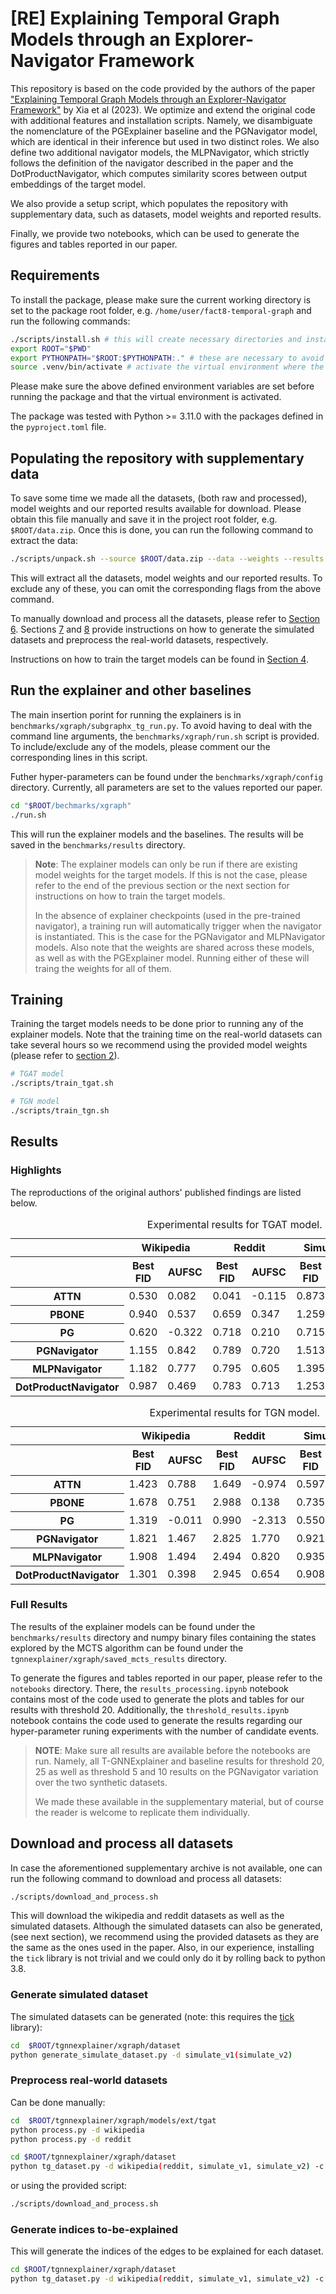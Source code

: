 # [RE] Explaining Temporal Graph Models through an Explorer-Navigator Framework

This repository is based on the code provided by the authors of the paper ["Explaining Temporal Graph Models through an Explorer-Navigator Framework"](https://openreview.net/forum?id=BR_ZhvcYbGJ) by Xia et al (2023). We optimize and extend the original code with additional features and installation scripts. Namely, we disambiguate the nomenclature of the PGExplainer baseline and the PGNavigator model, which are identical in their inference but used in two distinct roles. We also define two additional navigator models, the MLPNavigator, which strictly follows the definition of the navigator described in the paper and the DotProductNavigator, which computes similarity scores between output embeddings of the target model. 

We also provide a setup script, which populates the repository with supplementary data, such as datasets, model weights and reported results. 

Finally, we provide two notebooks, which can be used to generate the figures and tables reported in our paper.

## Requirements

To install the package, please make sure the current working directory is set to the package root folder, e.g. `/home/user/fact8-temporal-graph` and run the following commands:

```Bash
./scripts/install.sh # this will create necessary directories and install the package
export ROOT="$PWD"
export PYTHONPATH="$ROOT:$PYTHONPATH:." # these are necessary to avoid pathing issues
source .venv/bin/activate # activate the virtual environment where the package is installed
```

Please make sure the above defined environment variables are set before running the package and that the virtual environment is activated. 

The package was tested with Python >= 3.11.0 with the packages defined in the `pyproject.toml` file.

## Populating the repository with supplementary data

To save some time we made all the datasets, (both raw and processed), model weights and our reported results available for download. Please obtain this file manually and save it in the project root folder, e.g. `$ROOT/data.zip`. Once this is done, you can run the following command to extract the data:

```Bash
./scripts/unpack.sh --source $ROOT/data.zip --data --weights --results
```

This will extract all the datasets, model weights and our reported results. To exclude any of these, you can omit the corresponding flags from the above command.

To manually download and process all the datasets, please refer to [Section 6](#download-and-process-all-datasets). Sections [7](#generate-simulated-dataset) and [8](#preprocess-real-world-datasets) provide instructions on how to generate the simulated datasets and preprocess the real-world datasets, respectively.

Instructions on how to train the target models can be found in [Section 4](#training).

## Run the explainer and other baselines

The main insertion porint for running the explainers is in `benchmarks/xgraph/subgraphx_tg_run.py`. To avoid having to deal with the command line arguments, the `benchmarks/xgraph/run.sh` script is provided. To include/exclude any of the models, please comment our the corresponding lines in this script.

Futher hyper-parameters can be found under the `benchmarks/xgraph/config` directory. Currently, all parameters are set to the values reported our paper.

```Bash
cd "$ROOT/bechmarks/xgraph"
./run.sh
```

This will run the explainer models and the baselines. The results will be saved in the `benchmarks/results` directory.

> **Note**: The explainer models can only be run if there are existing model weights for the target models. If this is not the case, please refer to the end of the previous section or the next section for instructions on how to train the target models.
>
> In the absence of explainer checkpoints (used in the pre-trained navigator), a training run will automatically trigger when the navigator is instantiated. This is the case for the PGNavigator and MLPNavigator models. Also note that the weights are shared across these models, as well as with the PGExplainer model. Running either of these will traing the weights for all of them.

## Training

Training the target models needs to be done prior to running any of the explainer models. Note that the training time on the real-world datasets can take several hours so we recommend using the provided model weights (please refer to [section 2](#populating-the-repository-with-supplementary-data)).

```Bash
# TGAT model
./scripts/train_tgat.sh

# TGN model
./scripts/train_tgn.sh
```

## Results

### Highlights

The reproductions of the original authors' published findings are listed below.

<table id="T_5c613">
  <caption>Experimental results for TGAT model.</caption>
  <thead>
    <tr>
      <th class="index_name level0" ></th>
      <th id="T_5c613_level0_col0" class="col_heading level0 col0" colspan="2">Wikipedia</th>
      <th id="T_5c613_level0_col2" class="col_heading level0 col2" colspan="2">Reddit</th>
      <th id="T_5c613_level0_col4" class="col_heading level0 col4" colspan="2">Simulate V1</th>
      <th id="T_5c613_level0_col6" class="col_heading level0 col6" colspan="2">Simulate V2</th>
    </tr>
    <tr>
      <th class="index_name level1" ></th>
      <th id="T_5c613_level1_col0" class="col_heading level1 col0" >Best FID</th>
      <th id="T_5c613_level1_col1" class="col_heading level1 col1" >AUFSC</th>
      <th id="T_5c613_level1_col2" class="col_heading level1 col2" >Best FID</th>
      <th id="T_5c613_level1_col3" class="col_heading level1 col3" >AUFSC</th>
      <th id="T_5c613_level1_col4" class="col_heading level1 col4" >Best FID</th>
      <th id="T_5c613_level1_col5" class="col_heading level1 col5" >AUFSC</th>
      <th id="T_5c613_level1_col6" class="col_heading level1 col6" >Best FID</th>
      <th id="T_5c613_level1_col7" class="col_heading level1 col7" >AUFSC</th>
    </tr>
  </thead>
  <tbody>
    <tr>
      <th id="T_5c613_level0_row0" class="row_heading level0 row0" >ATTN</th>
      <td id="T_5c613_row0_col0" class="data row0 col0" >0.530</td>
      <td id="T_5c613_row0_col1" class="data row0 col1" >0.082</td>
      <td id="T_5c613_row0_col2" class="data row0 col2" >0.041</td>
      <td id="T_5c613_row0_col3" class="data row0 col3" >-0.115</td>
      <td id="T_5c613_row0_col4" class="data row0 col4" >0.873</td>
      <td id="T_5c613_row0_col5" class="data row0 col5" >0.595</td>
      <td id="T_5c613_row0_col6" class="data row0 col6" >0.475</td>
      <td id="T_5c613_row0_col7" class="data row0 col7" >-0.908</td>
    </tr>
    <tr>
      <th id="T_5c613_level0_row1" class="row_heading level0 row1" >PBONE</th>
      <td id="T_5c613_row1_col0" class="data row1 col0" >0.940</td>
      <td id="T_5c613_row1_col1" class="data row1 col1" >0.537</td>
      <td id="T_5c613_row1_col2" class="data row1 col2" >0.659</td>
      <td id="T_5c613_row1_col3" class="data row1 col3" >0.347</td>
      <td id="T_5c613_row1_col4" class="data row1 col4" >1.259</td>
      <td id="T_5c613_row1_col5" class="data row1 col5" >0.862</td>
      <td id="T_5c613_row1_col6" class="data row1 col6" >1.226</td>
      <td id="T_5c613_row1_col7" class="data row1 col7" >0.874</td>
    </tr>
    <tr>
      <th id="T_5c613_level0_row2" class="row_heading level0 row2" >PG</th>
      <td id="T_5c613_row2_col0" class="data row2 col0" >0.620</td>
      <td id="T_5c613_row2_col1" class="data row2 col1" >-0.322</td>
      <td id="T_5c613_row2_col2" class="data row2 col2" >0.718</td>
      <td id="T_5c613_row2_col3" class="data row2 col3" >0.210</td>
      <td id="T_5c613_row2_col4" class="data row2 col4" >0.715</td>
      <td id="T_5c613_row2_col5" class="data row2 col5" >-0.411</td>
      <td id="T_5c613_row2_col6" class="data row2 col6" >0.479</td>
      <td id="T_5c613_row2_col7" class="data row2 col7" >-0.821</td>
    </tr>
    <tr>
      <th id="T_5c613_level0_row3" class="row_heading level0 row3" >PGNavigator</th>
      <td id="T_5c613_row3_col0" class="data row3 col0" >1.155</td>
      <td id="T_5c613_row3_col1" class="data row3 col1" >0.842</td>
      <td id="T_5c613_row3_col2" class="data row3 col2" >0.789</td>
      <td id="T_5c613_row3_col3" class="data row3 col3" >0.720</td>
      <td id="T_5c613_row3_col4" class="data row3 col4" >1.513</td>
      <td id="T_5c613_row3_col5" class="data row3 col5" >1.143</td>
      <td id="T_5c613_row3_col6" class="data row3 col6" >1.155</td>
      <td id="T_5c613_row3_col7" class="data row3 col7" >0.444</td>
    </tr>
    <tr>
      <th id="T_5c613_level0_row4" class="row_heading level0 row4" >MLPNavigator</th>
      <td id="T_5c613_row4_col0" class="data row4 col0" >1.182</td>
      <td id="T_5c613_row4_col1" class="data row4 col1" >0.777</td>
      <td id="T_5c613_row4_col2" class="data row4 col2" >0.795</td>
      <td id="T_5c613_row4_col3" class="data row4 col3" >0.605</td>
      <td id="T_5c613_row4_col4" class="data row4 col4" >1.395</td>
      <td id="T_5c613_row4_col5" class="data row4 col5" >0.881</td>
      <td id="T_5c613_row4_col6" class="data row4 col6" >1.162</td>
      <td id="T_5c613_row4_col7" class="data row4 col7" >0.368</td>
    </tr>
    <tr>
      <th id="T_5c613_level0_row5" class="row_heading level0 row5" >DotProductNavigator</th>
      <td id="T_5c613_row5_col0" class="data row5 col0" >0.987</td>
      <td id="T_5c613_row5_col1" class="data row5 col1" >0.469</td>
      <td id="T_5c613_row5_col2" class="data row5 col2" >0.783</td>
      <td id="T_5c613_row5_col3" class="data row5 col3" >0.713</td>
      <td id="T_5c613_row5_col4" class="data row5 col4" >1.253</td>
      <td id="T_5c613_row5_col5" class="data row5 col5" >0.598</td>
      <td id="T_5c613_row5_col6" class="data row5 col6" >1.223</td>
      <td id="T_5c613_row5_col7" class="data row5 col7" >0.596</td>
    </tr>
  </tbody>
</table>

<table id="T_a6af4">
  <caption>Experimental results for TGN model.</caption>
  <thead>
    <tr>
      <th class="index_name level0" ></th>
      <th id="T_a6af4_level0_col0" class="col_heading level0 col0" colspan="2">Wikipedia</th>
      <th id="T_a6af4_level0_col2" class="col_heading level0 col2" colspan="2">Reddit</th>
      <th id="T_a6af4_level0_col4" class="col_heading level0 col4" colspan="2">Simulate V1</th>
      <th id="T_a6af4_level0_col6" class="col_heading level0 col6" colspan="2">Simulate V2</th>
    </tr>
    <tr>
      <th class="index_name level1" ></th>
      <th id="T_a6af4_level1_col0" class="col_heading level1 col0" >Best FID</th>
      <th id="T_a6af4_level1_col1" class="col_heading level1 col1" >AUFSC</th>
      <th id="T_a6af4_level1_col2" class="col_heading level1 col2" >Best FID</th>
      <th id="T_a6af4_level1_col3" class="col_heading level1 col3" >AUFSC</th>
      <th id="T_a6af4_level1_col4" class="col_heading level1 col4" >Best FID</th>
      <th id="T_a6af4_level1_col5" class="col_heading level1 col5" >AUFSC</th>
      <th id="T_a6af4_level1_col6" class="col_heading level1 col6" >Best FID</th>
      <th id="T_a6af4_level1_col7" class="col_heading level1 col7" >AUFSC</th>
    </tr>
  </thead>
  <tbody>
    <tr>
      <th id="T_a6af4_level0_row0" class="row_heading level0 row0" >ATTN</th>
      <td id="T_a6af4_row0_col0" class="data row0 col0" >1.423</td>
      <td id="T_a6af4_row0_col1" class="data row0 col1" >0.788</td>
      <td id="T_a6af4_row0_col2" class="data row0 col2" >1.649</td>
      <td id="T_a6af4_row0_col3" class="data row0 col3" >-0.974</td>
      <td id="T_a6af4_row0_col4" class="data row0 col4" >0.597</td>
      <td id="T_a6af4_row0_col5" class="data row0 col5" >0.418</td>
      <td id="T_a6af4_row0_col6" class="data row0 col6" >0.181</td>
      <td id="T_a6af4_row0_col7" class="data row0 col7" >-1.457</td>
    </tr>
    <tr>
      <th id="T_a6af4_level0_row1" class="row_heading level0 row1" >PBONE</th>
      <td id="T_a6af4_row1_col0" class="data row1 col0" >1.678</td>
      <td id="T_a6af4_row1_col1" class="data row1 col1" >0.751</td>
      <td id="T_a6af4_row1_col2" class="data row1 col2" >2.988</td>
      <td id="T_a6af4_row1_col3" class="data row1 col3" >0.138</td>
      <td id="T_a6af4_row1_col4" class="data row1 col4" >0.735</td>
      <td id="T_a6af4_row1_col5" class="data row1 col5" >0.432</td>
      <td id="T_a6af4_row1_col6" class="data row1 col6" >0.265</td>
      <td id="T_a6af4_row1_col7" class="data row1 col7" >-0.616</td>
    </tr>
    <tr>
      <th id="T_a6af4_level0_row2" class="row_heading level0 row2" >PG</th>
      <td id="T_a6af4_row2_col0" class="data row2 col0" >1.319</td>
      <td id="T_a6af4_row2_col1" class="data row2 col1" >-0.011</td>
      <td id="T_a6af4_row2_col2" class="data row2 col2" >0.990</td>
      <td id="T_a6af4_row2_col3" class="data row2 col3" >-2.313</td>
      <td id="T_a6af4_row2_col4" class="data row2 col4" >0.550</td>
      <td id="T_a6af4_row2_col5" class="data row2 col5" >-0.419</td>
      <td id="T_a6af4_row2_col6" class="data row2 col6" >0.150</td>
      <td id="T_a6af4_row2_col7" class="data row2 col7" >-2.179</td>
    </tr>
    <tr>
      <th id="T_a6af4_level0_row3" class="row_heading level0 row3" >PGNavigator</th>
      <td id="T_a6af4_row3_col0" class="data row3 col0" >1.821</td>
      <td id="T_a6af4_row3_col1" class="data row3 col1" >1.467</td>
      <td id="T_a6af4_row3_col2" class="data row3 col2" >2.825</td>
      <td id="T_a6af4_row3_col3" class="data row3 col3" >1.770</td>
      <td id="T_a6af4_row3_col4" class="data row3 col4" >0.921</td>
      <td id="T_a6af4_row3_col5" class="data row3 col5" >0.680</td>
      <td id="T_a6af4_row3_col6" class="data row3 col6" >0.265</td>
      <td id="T_a6af4_row3_col7" class="data row3 col7" >-1.056</td>
    </tr>
    <tr>
      <th id="T_a6af4_level0_row4" class="row_heading level0 row4" >MLPNavigator</th>
      <td id="T_a6af4_row4_col0" class="data row4 col0" >1.908</td>
      <td id="T_a6af4_row4_col1" class="data row4 col1" >1.494</td>
      <td id="T_a6af4_row4_col2" class="data row4 col2" >2.494</td>
      <td id="T_a6af4_row4_col3" class="data row4 col3" >0.820</td>
      <td id="T_a6af4_row4_col4" class="data row4 col4" >0.935</td>
      <td id="T_a6af4_row4_col5" class="data row4 col5" >0.491</td>
      <td id="T_a6af4_row4_col6" class="data row4 col6" >0.256</td>
      <td id="T_a6af4_row4_col7" class="data row4 col7" >-1.460</td>
    </tr>
    <tr>
      <th id="T_a6af4_level0_row5" class="row_heading level0 row5" >DotProductNavigator</th>
      <td id="T_a6af4_row5_col0" class="data row5 col0" >1.301</td>
      <td id="T_a6af4_row5_col1" class="data row5 col1" >0.398</td>
      <td id="T_a6af4_row5_col2" class="data row5 col2" >2.945</td>
      <td id="T_a6af4_row5_col3" class="data row5 col3" >0.654</td>
      <td id="T_a6af4_row5_col4" class="data row5 col4" >0.908</td>
      <td id="T_a6af4_row5_col5" class="data row5 col5" >0.371</td>
      <td id="T_a6af4_row5_col6" class="data row5 col6" >0.265</td>
      <td id="T_a6af4_row5_col7" class="data row5 col7" >-1.285</td>
    </tr>
  </tbody>
</table>

### Full Results

The results of the explainer models can be found under the `benchmarks/results` directory and numpy binary files containing the states explored by the MCTS algorithm can be found under the `tgnnexplainer/xgraph/saved_mcts_results` directory.

To generate the figures and tables reported in our paper, please refer to the `notebooks` directory. There, the `results_processing.ipynb` notebook contains most of the code used to generate the plots and tables for our results with threshold 20. Additionally, the `threshold_results.ipynb` notebook contains the code used to generate the results regarding our hyper-parameter runing experiments with the number of candidate events.

> **NOTE**: Make sure all results are available before the notebooks are run. Namely, all T-GNNExplainer and baseline results for threshold 20, 25 as well as threshold 5 and 10 results on the PGNavigator variation over the two synthetic datasets. 
>
> We made these available in the supplementary material, but of course the reader is welcome to replicate them individually.

## Download and process all datasets

In case the aforementioned supplementary archive is not available, one can run the following command to download and process all datasets:

```Bash
./scripts/download_and_process.sh
```

This will download the wikipedia and reddit datasets as well as the simulated datasets. Although the simulated datasets can also be generated, (see next section), we recommend using the provided datasets as they are the same as the ones used in the paper. Also, in our experience, installing the `tick` library is not trivial and we could only do it by rolling back to python 3.8. 

### Generate simulated dataset

The simulated datasets can be generated (note: this requires the [tick](https://https://github.com/X-DataInitiative/tick/issues) library):

```Bash
cd  $ROOT/tgnnexplainer/xgraph/dataset
python generate_simulate_dataset.py -d simulate_v1(simulate_v2)
```

### Preprocess real-world datasets

Can be done manually:

```Bash
cd  $ROOT/tgnnexplainer/xgraph/models/ext/tgat
python process.py -d wikipedia
python process.py -d reddit

cd $ROOT/tgnnexplainer/xgraph/dataset
python tg_dataset.py -d wikipedia(reddit, simulate_v1, simulate_v2) -c index
```

or using the provided script:

```Bash
./scripts/download_and_process.sh
```


### Generate indices to-be-explained

This will generate the indices of the edges to be explained for each dataset.

```Bash
cd $ROOT/tgnnexplainer/xgraph/dataset
python tg_dataset.py -d wikipedia(reddit, simulate_v1, simulate_v2) -c index
```
